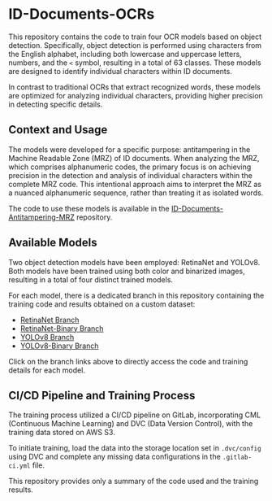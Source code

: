 # ID-Documents-OCRs

This repository contains the code to train four OCR models based on object detection. Specifically, object detection is performed using characters from the English alphabet, including both lowercase and uppercase letters, numbers, and the `<` symbol, resulting in a total of 63 classes. These models are designed to identify individual characters within ID documents.

In contrast to traditional OCRs that extract recognized words, these models are optimized for analyzing individual characters, providing higher precision in detecting specific details.

## Context and Usage

The models were developed for a specific purpose: antitampering in the Machine Readable Zone (MRZ) of ID documents. When analyzing the MRZ, which comprises alphanumeric codes, the primary focus is on achieving precision in the detection and analysis of individual characters within the complete MRZ code. This intentional approach aims to interpret the MRZ as a nuanced alphanumeric sequence, rather than treating it as isolated words.

The code to use these models is available in the [ID-Documents-Antitampering-MRZ](https://github.com/FrancescaPietrobon/ID-Documents-Antitampering-MRZ) repository.

## Available Models

Two object detection models have been employed: RetinaNet and YOLOv8. Both models have been trained using both color and binarized images, resulting in a total of four distinct trained models.

For each model, there is a dedicated branch in this repository containing the training code and results obtained on a custom dataset:

- [RetinaNet Branch](https://github.com/FrancescaPietrobon/ID-Documents-OCRs/tree/retinanet)
- [RetinaNet-Binary Branch](https://github.com/FrancescaPietrobon/ID-Documents-OCRs/tree/retinanet-binary)
- [YOLOv8 Branch](https://github.com/FrancescaPietrobon/ID-Documents-OCRs/tree/yolov8)
- [YOLOv8-Binary Branch](https://github.com/FrancescaPietrobon/ID-Documents-OCRs/tree/yolov8-binary)

Click on the branch links above to directly access the code and training details for each model.


## CI/CD Pipeline and Training Process

The training process utilized a CI/CD pipeline on GitLab, incorporating CML (Continuous Machine Learning) and DVC (Data Version Control), with the training data stored on AWS S3.

To initiate training, load the data into the storage location set in `.dvc/config` using DVC and complete any missing data configurations in the `.gitlab-ci.yml` file.

This repository provides only a summary of the code used and the training results.

